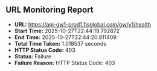 ## URL Monitoring Report

- **URL:** https://api-gw1-prod1.fisglobal.com/gw/v1/health
- **Start Time:** 2025-10-27T22:44:19.792872
- **End Time:** 2025-10-27T22:44:20.811409
- **Total Time Taken:** 1.018537 seconds
- **HTTP Status Code:** 403
- **Status:** Failure
- **Failure Reason:** HTTP Status Code: 403
